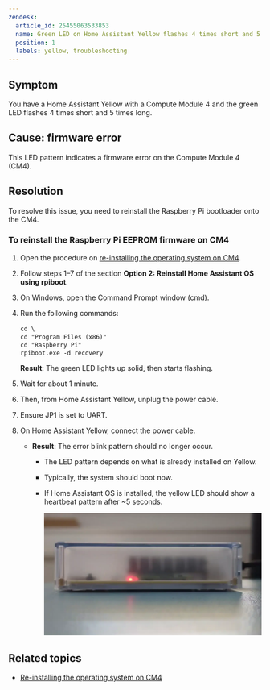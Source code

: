 ```yaml
---
zendesk:
  article_id: 25455063533853
  name: Green LED on Home Assistant Yellow flashes 4 times short and 5 times long
  position: 1
  labels: yellow, troubleshooting
---
```


## Symptom

You have a Home Assistant Yellow with a Compute Module 4 and the green LED flashes 4 times short and 5 times long.

## Cause: firmware error

This LED pattern indicates a firmware error on the Compute Module 4 (CM4).

## Resolution

To resolve this issue, you need to reinstall the Raspberry Pi bootloader onto the CM4.

### To reinstall the Raspberry Pi EEPROM firmware on CM4

1. Open the procedure on [re-installing the operating system on CM4](/hc/en-us/articles/25484982657309).
2. Follow steps 1–7 of the section **Option 2: Reinstall Home Assistant OS using rpiboot**.
3. On Windows, open the Command Prompt window (cmd).
4. Run the following commands:

    ```text
    cd \
    cd "Program Files (x86)"
    cd "Raspberry Pi"
    rpiboot.exe -d recovery
    ```

    **Result**: The green LED lights up solid, then starts flashing.

5. Wait for about 1 minute.
6. Then, from Home Assistant Yellow, unplug the power cable.
7. Ensure JP1 is set to UART.
8. On Home Assistant Yellow, connect the power cable.
   - **Result**: The error blink pattern should no longer occur.
     - The LED pattern depends on what is already installed on Yellow.
     - Typically, the system should boot now.
     - If Home Assistant OS is installed, the yellow LED should show a heartbeat pattern after ~5 seconds.

       ![Clip showing the yellow LED blinking in a heartbeat pattern](/static/img/yellow/yellow_heartbeat_yellow_led.webp)

## Related topics

- [Re-installing the operating system on CM4](/hc/en-us/articles/25484982657309)